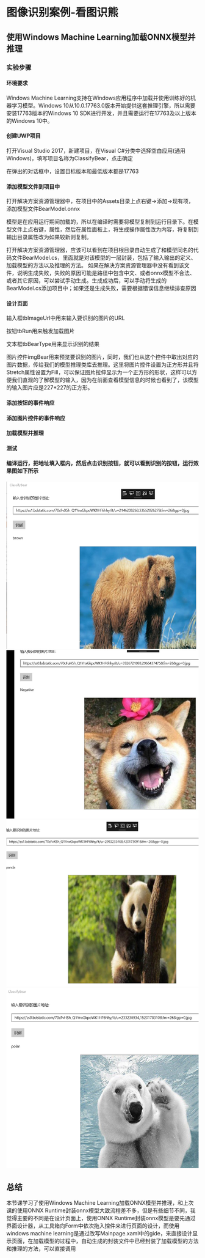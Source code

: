 # 图像识别案例-看图识熊
## 使用Windows Machine Learning加载ONNX模型并推理
### 实验步骤
#### 环境要求

Windows Machine Learning支持在Windows应用程序中加载并使用训练好的机器学习模型。Windows 10从10.0.17763.0版本开始提供这套推理引擎，所以需要安装17763版本的Windows 10 SDK进行开发，并且需要运行在17763及以上版本的Windows 10中。
#### 创建UWP项目

打开Visual Studio 2017，新建项目，在Visual C#分类中选择空白应用(通用 Windows)，填写项目名称为ClassifyBear，点击确定

在弹出的对话框中，设置目标版本和最低版本都是17763

#### 添加模型文件到项目中

打开解决方案资源管理器中，在项目中的Assets目录上点右键->添加->现有项，添加模型文件BearModel.onnx

模型是在应用运行期间加载的，所以在编译时需要将模型复制到运行目录下。在模型文件上点右键，属性，然后在属性面板上，将生成操作属性改为内容，将复制到输出目录属性改为如果较新则复制。

打开解决方案资源管理器，应该可以看到在项目根目录自动生成了和模型同名的代码文件BearModel.cs，里面就是对该模型的一层封装，包括了输入输出的定义、加载模型的方法以及推理的方法。
如果在解决方案资源管理器中没有看到该文件，说明生成失败，失败的原因可能是路径中包含中文、或者onnx模型不合法、或者其它原因，可以尝试手动生成。生成成功后，可以手动将生成的BearModel.cs添加项目中；如果还是生成失败，需要根据错误信息继续排查原因
#### 设计页面
输入框tbImageUrl中用来输入要识别的图片的URL

按钮tbRun用来触发加载图片

文本框tbBearType用来显示识别的结果
    
图片控件imgBear用来预览要识别的图片，同时，我们也从这个控件中取出对应的图片数据，传给我们的模型推理类库去推理。这里将图片控件设置为正方形并且将Stretch属性设置为Fill，可以保证图片拉伸显示为一个正方形的形状，这样可以方便我们直观的了解模型的输入，因为在前面查看模型信息的时候也看到了，该模型的输入图片应是227*227的正方形。
#### 添加按钮的事件响应
#### 添加图片控件的事件响应
#### 加载模型并推理
#### 测试
#### 编译运行，把地址填入框内，然后点击识别按钮，就可以看到识别的按钮，运行效果图如下所示
![](media/a.png)
![](media/b.jpg)
![](media/c.png)
![](media/d.png)
## 总结
本节课学习了使用Windows Machine Learning加载ONNX模型并推理，和上次课的使用ONNX Runtime封装onnx模型大致流程差不多，但是有些细节不同，我觉得主要的不同是在设计页面上，使用ONNX Runtime封装onnx模型是要先通过界面设计器，从工具箱向Form中依次拖入控件来进行页面的设计，而使用windows machine learning是通过改写Mainpage.xaml中的gide，来直接设计显示页面，在加载模型的过程中，自动生成的封装文件中已经封装了加载模型的方法和推理的方法，可以直接调用
